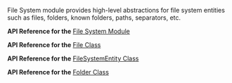 File System module provides high-level abstractions for file system entities 
such as files, folders, known folders, paths, separators, etc.

**API Reference for the** [File System Module](https://docs.nativescript.org/api-reference/modules/_file_system_.html)

**API Reference for the** [File Class](https://docs.nativescript.org/api-reference/classes/_file_system_.file.html)

**API Reference for the** [FileSystemEntity Class](https://docs.nativescript.org/api-reference/classes/_file_system_.filesystementity.html)

**API Reference for the** [Folder Class](https://docs.nativescript.org/api-reference/classes/_file_system_.folder.html)
